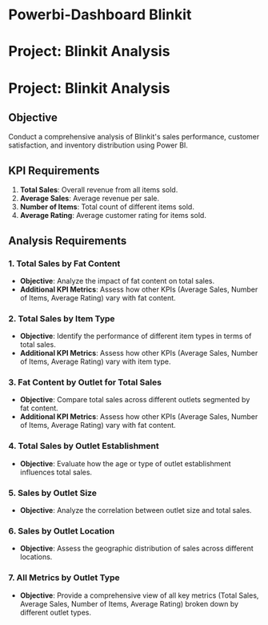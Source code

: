 # Powerbi-Dashboard Blinkit 
# Project: Blinkit Analysis
# Project: Blinkit Analysis

## Objective
Conduct a comprehensive analysis of Blinkit's sales performance, customer satisfaction, and inventory distribution using Power BI.

## KPI Requirements
1. **Total Sales**: Overall revenue from all items sold.
2. **Average Sales**: Average revenue per sale.
3. **Number of Items**: Total count of different items sold.
4. **Average Rating**: Average customer rating for items sold.

## Analysis Requirements

### 1. Total Sales by Fat Content
- **Objective**: Analyze the impact of fat content on total sales.
- **Additional KPI Metrics**: Assess how other KPIs (Average Sales, Number of Items, Average Rating) vary with fat content.

### 2. Total Sales by Item Type
- **Objective**: Identify the performance of different item types in terms of total sales.
- **Additional KPI Metrics**: Assess how other KPIs (Average Sales, Number of Items, Average Rating) vary with item type.

### 3. Fat Content by Outlet for Total Sales
- **Objective**: Compare total sales across different outlets segmented by fat content.
- **Additional KPI Metrics**: Assess how other KPIs (Average Sales, Number of Items, Average Rating) vary with fat content.

### 4. Total Sales by Outlet Establishment
- **Objective**: Evaluate how the age or type of outlet establishment influences total sales.

### 5. Sales by Outlet Size
- **Objective**: Analyze the correlation between outlet size and total sales.

### 6. Sales by Outlet Location
- **Objective**: Assess the geographic distribution of sales across different locations.

### 7. All Metrics by Outlet Type
- **Objective**: Provide a comprehensive view of all key metrics (Total Sales, Average Sales, Number of Items, Average Rating) broken down by different outlet types.



